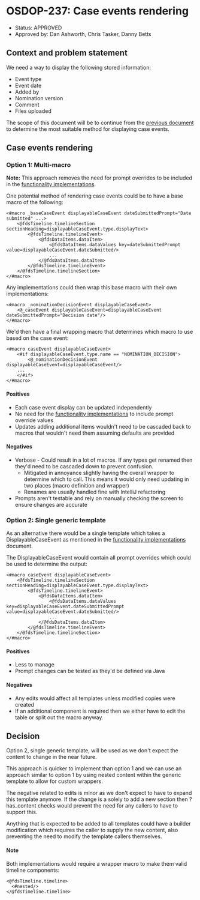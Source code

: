 # OSDOP-237: Case events rendering

* Status: APPROVED
* Approved by: Dan Ashworth, Chris Tasker, Danny Betts

## Context and problem statement

We need a way to display the following stored information:

- Event type
- Event date
- Added by
- Nomination version
- Comment
- Files uploaded

The scope of this document will be to continue from the [previous document](0004-case-events-functionality.md)
to determine the most suitable method for displaying case events.

## Case events rendering

### Option 1: Multi-macro

**Note:** This approach removes the need for prompt overrides to be included in
the [functionality implementations](0004-case-events-functionality.md).

One potential method of rendering case events could be to have a base macro of the following:

```injectedfreemarker
<#macro _baseCaseEvent displayableCaseEvent dateSubmittedPrompt="Date submitted" ...>
    <@fdsTimeline.timelineSection sectionHeading=displayableCaseEvent.type.displayText>
        <@fdsTimeline.timelineEvent>
            <@fdsDataItems.dataItem>
                <@fdsDataItems.dataValues key=dateSubmittedPrompt value=displayableCaseEvent.dateSubmitted/>
                ...
            </@fdsDataItems.dataItem>
        </@fdsTimeline.timelineEvent>
    </@fdsTimeline.timelineSection>
</#macro>
```

Any implementations could then wrap this base macro with their own implementations:

```injectedfreemarker
<#macro _nominationDecisionEvent displayableCaseEvent>
    <@_caseEvent displayableCaseEvent=displayableCaseEvent dateSubmittedPrompt="Decision date"/>
</#macro>
```

We'd then have a final wrapping macro that determines which macro to use based on the case event:

```injectedfreemarker
<#macro caseEvent displayableCaseEvent>
    <#if displayableCaseEvent.type.name == "NOMINATION_DECISION">
        <@_nominationDecisionEvent displayableCaseEvent=displayableCaseEvent/>
    ...
    </#if>
</#macro>
```

#### Positives

- Each case event display can be updated independently
- No need for the [functionality implementations](0004-case-events-functionality.md) to include prompt override values
- Updates adding additional items wouldn't need to be cascaded back to macros that wouldn't need them assuming defaults
  are provided

#### Negatives

- Verbose - Could result in a lot of macros. If any types get renamed then they'd need to be cascaded down to prevent
  confusion.
    - Mitigated in annoyance slightly having the overall wrapper to determine which to call. This means it would only
      need updating in two places (macro definition and wrapper)
    - Renames are usually handled fine with IntelliJ refactoring
- Prompts aren't testable and rely on manually checking the screen to ensure changes are accurate

### Option 2: Single generic template

As an alternative there would be a single template which takes a DisplayableCaseEvent as mentioned in
the [functionality implementations](0004-case-events-functionality.md) document.

The DisplayableCaseEvent would contain all prompt overrides which could be used to determine the output:

```injectedfreemarker
<#macro caseEvent displayableCaseEvent>
    <@fdsTimeline.timelineSection sectionHeading=displayableCaseEvent.type.displayText>
        <@fdsTimeline.timelineEvent>
            <@fdsDataItems.dataItem>
                <@fdsDataItems.dataValues key=displayableCaseEvent.dateSubmittedPrompt value=displayableCaseEvent.dateSubmitted/>
                ...
            </@fdsDataItems.dataItem>
        </@fdsTimeline.timelineEvent>
    </@fdsTimeline.timelineSection>
</#macro>
```

#### Positives

- Less to manage
- Prompt changes can be tested as they'd be defined via Java

#### Negatives

- Any edits would affect all templates unless modified copies were created
- If an additional component is required then we either have to edit the table or split out the macro anyway.

## Decision

Option 2, single generic template, will be used as we don't expect the content to change in the near future.

This approach is quicker to implement than option 1 and we can use an approach similar to option 1 by using nested
content within the generic template to allow for custom wrappers.

The negative related to edits is minor as we don't expect to have to expand this template anymore. If the change is a
solely to add a new section then ?has_content checks would prevent the need for any callers to have to support this.

Anything that is expected to be added to all templates could have a builder modification which requires the caller to
supply the new content, also preventing the need to modify the template callers themselves.

#### Note
Both implementations would require a wrapper macro to make them valid timeline components: 
```injectedfreemarker
<@fdsTimeline.timeline>
  <#nested/>
</@fdsTimeline.timeline>
```